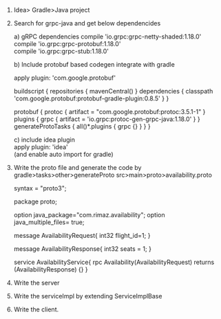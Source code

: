 1. Idea> Gradle>Java project

2. Search for grpc-java and get below dependencides

   a) gRPC dependencies
       compile 'io.grpc:grpc-netty-shaded:1.18.0'  
       compile 'io.grpc:grpc-protobuf:1.18.0'  
       compile 'io.grpc:grpc-stub:1.18.0'  
       
   b) Include protobuf based codegen integrate with gradle  
   
   apply plugin: 'com.google.protobuf'
   
   buildscript {
     repositories {
       mavenCentral()
     }
     dependencies {
       classpath 'com.google.protobuf:protobuf-gradle-plugin:0.8.5'
     }
   }
   
   protobuf {
     protoc {
       artifact = "com.google.protobuf:protoc:3.5.1-1"
     }
     plugins {
       grpc {
         artifact = 'io.grpc:protoc-gen-grpc-java:1.18.0'
       }
     }
     generateProtoTasks {
       all()*.plugins {
         grpc {}
       }
     }
   }  
   
   c) include idea plugin  
   apply plugin: 'idea'  
   (and enable auto import for gradle)
   
3.  Write the proto file and generate the code by gradle>tasks>other>generateProto
     src>main>proto>availability.proto 
     
     syntax = "proto3";
     
     package proto;
     
     option java_package="com.rimaz.availability";
     option java_multiple_files= true;
     
     message AvailabilityRequest{
         int32 flight_id=1;
     }
     
     message AvailabilityResponse{
         int32 seats = 1;
     }
     
     service AvailabilityService{
         rpc Availability(AvailabilityRequest) returns (AvailabilityResponse) {}
     }
 
 4.  Write the server
 
 5. Write the serviceImpl by extending ServiceImplBase
 
 6. Write the client.